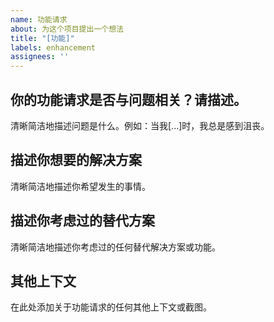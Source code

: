 ```yaml
---
name: 功能请求
about: 为这个项目提出一个想法
title: "[功能]"
labels: enhancement
assignees: ''
---
```


## 你的功能请求是否与问题相关？请描述。
清晰简洁地描述问题是什么。例如：当我[...]时，我总是感到沮丧。

## 描述你想要的解决方案
清晰简洁地描述你希望发生的事情。

## 描述你考虑过的替代方案
清晰简洁地描述你考虑过的任何替代解决方案或功能。

## 其他上下文
在此处添加关于功能请求的任何其他上下文或截图。